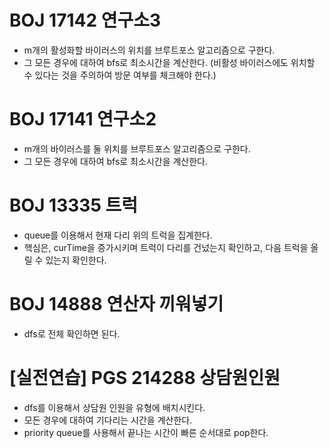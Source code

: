 # BOJ 17142 연구소3
- m개의 활성화할 바이러스의 위치를 브루트포스 알고리즘으로 구한다.
- 그 모든 경우에 대하여 bfs로 최소시간을 계산한다. (비활성 바이러스에도 위치할 수 있다는 것을 주의하여 방문 여부를 체크해야 한다.)

# BOJ 17141 연구소2
- m개의 바이러스를 둘 위치를 브루트포스 알고리즘으로 구한다.
- 그 모든 경우에 대하여 bfs로 최소시간을 계산한다.

# BOJ 13335 트럭
- queue를 이용해서 현재 다리 위의 트럭을 집계한다.
- 핵심은, curTime을 증가시키며 트럭이 다리를 건넜는지 확인하고, 다음 트럭을 올릴 수 있는지 확인한다.

# BOJ 14888 연산자 끼워넣기
- dfs로 전체 확인하면 된다.

# [실전연습] PGS 214288 상담원인원
- dfs를 이용해서 상담원 인원을 유형에 배치시킨다.
- 모든 경우에 대하여 기다리는 시간을 계산한다.
- priority queue를 사용해서 끝나는 시간이 빠른 순서대로 pop한다.